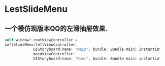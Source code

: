 # LestSlideMenu

## 一个模仿现版本QQ的左滑抽屉效果.
```swift
self.window?.rootViewController =  
LeftSlideMenu(leftViewController:
             UIStoryboard(name: "Main", bundle: Bundle.main).instantiateInitialViewController()!, 
             mainViewController: 
             UIStoryboard(name: "Root", bundle: Bundle.main).instantiateInitialViewController()!)
```



